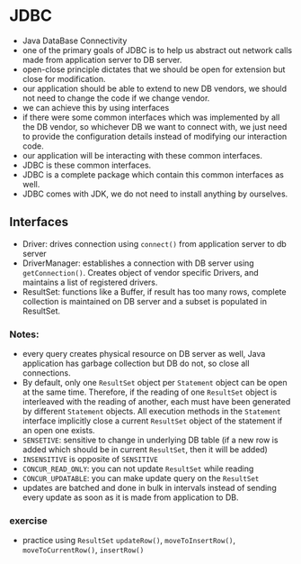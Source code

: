 # JDBC
- Java DataBase Connectivity
- one of the primary goals of JDBC is to help us abstract out network calls made from application server to DB server.
- open-close principle dictates that we should be open for extension but close for modification.
- our application should be able to extend to new DB vendors, we should not need to change the code if we change vendor.
- we can achieve this by using interfaces
- if there were some common interfaces which was implemented by all the DB vendor, so whichever DB we want to connect with, we just need to provide the configuration details instead of modifying our interaction code.
- our application will be interacting with these common interfaces.
- JDBC is these common interfaces.
- JDBC is a complete package which contain this common interfaces as well.
- JDBC comes with JDK, we do not need to install anything by ourselves.

## Interfaces
- Driver: drives connection using `connect()` from application server to db server
- DriverManager: establishes a connection with DB server using `getConnection()`. Creates object of vendor specific Drivers, and maintains a list of registered drivers.
- ResultSet: functions like a Buffer, if result has too many rows, complete collection is maintained on DB server and a subset is populated in ResultSet.

### Notes:
- every query creates physical resource on DB server as well, Java application has garbage collection but DB do not, so close all connections.
- By default, only one `ResultSet` object per `Statement` object can be open at the same time. Therefore, if the reading of one `ResultSet` object is interleaved with the reading of another, each must have been generated by different `Statement` objects. All execution methods in the `Statement` interface implicitly close a current `ResultSet` object of the statement if an open one exists.
- `SENSETIVE`: sensitive to change in underlying DB table (if a new row is added which should be in current `ResultSet`, then it will be added)
- `INSENSITIVE` is opposite of `SENSITIVE`
- `CONCUR_READ_ONLY`: you can not update `ResultSet` while reading
- `CONCUR_UPDATABLE`: you can make update query on the `ResultSet`
- updates are batched and done in bulk in intervals instead of sending every update as soon as it is made from application to DB.

### exercise
- practice using `ResultSet` `updateRow()`, `moveToInsertRow()`, `moveToCurrentRow()`, `insertRow()`